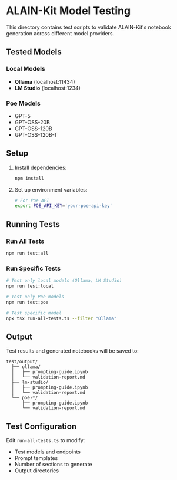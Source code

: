 # ALAIN-Kit Model Testing

This directory contains test scripts to validate ALAIN-Kit's notebook generation across different model providers.

## Tested Models

### Local Models
- **Ollama** (localhost:11434)
- **LM Studio** (localhost:1234)

### Poe Models
- GPT-5
- GPT-OSS-20B
- GPT-OSS-120B
- GPT-OSS-120B-T

## Setup

1. Install dependencies:
   ```bash
   npm install
   ```

2. Set up environment variables:
   ```bash
   # For Poe API
   export POE_API_KEY='your-poe-api-key'
   ```

## Running Tests

### Run All Tests
```bash
npm run test:all
```

### Run Specific Tests
```bash
# Test only local models (Ollama, LM Studio)
npm run test:local

# Test only Poe models
npm run test:poe

# Test specific model
npx tsx run-all-tests.ts --filter "Ollama"
```

## Output

Test results and generated notebooks will be saved to:
```
test/output/
  ├── ollama/
  │   ├── prompting-guide.ipynb
  │   └── validation-report.md
  ├── lm-studio/
  │   ├── prompting-guide.ipynb
  │   └── validation-report.md
  └── poe-*/
      ├── prompting-guide.ipynb
      └── validation-report.md
```

## Test Configuration

Edit `run-all-tests.ts` to modify:
- Test models and endpoints
- Prompt templates
- Number of sections to generate
- Output directories
